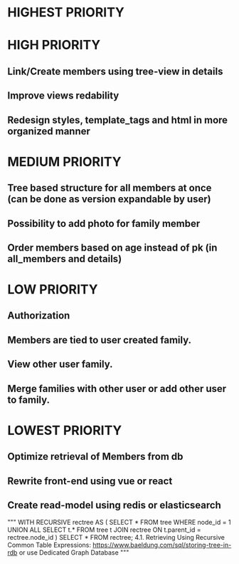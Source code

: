 # HIGHEST PRIORITY

# HIGH PRIORITY
## Link/Create members using tree-view in details
## Improve views redability
## Redesign styles, template_tags and html in more organized manner

# MEDIUM PRIORITY
## Tree based structure for all members at once (can be done as version expandable by user)
## Possibility to add photo for family member
## Order members based on age instead of pk (in all_members and details)

# LOW PRIORITY
## Authorization
## Members are tied to user created family.
## View other user family.
## Merge families with other user or add other user to family.

# LOWEST PRIORITY
## Optimize retrieval of Members from db
## Rewrite front-end using vue or react
## Create read-model using redis or elasticsearch



"""
WITH RECURSIVE rectree AS (
  SELECT * 
    FROM tree 
   WHERE node_id = 1 
UNION ALL 
  SELECT t.* 
    FROM tree t 
    JOIN rectree
      ON t.parent_id = rectree.node_id
) SELECT * FROM rectree;
4.1. Retrieving Using Recursive Common Table Expressions: https://www.baeldung.com/sql/storing-tree-in-rdb
or use Dedicated Graph Database
"""
